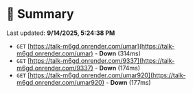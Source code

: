 # 📖 Summary
Last updated: **9/14/2025, 5:24:38 PM**

- `GET` [https://talk-m6gd.onrender.com/umar](https://talk-m6gd.onrender.com/umar) - **Down** (314ms)
- `GET` [https://talk-m6gd.onrender.com/9337](https://talk-m6gd.onrender.com/9337) - **Down** (174ms)
- `GET` [https://talk-m6gd.onrender.com/umar920](https://talk-m6gd.onrender.com/umar920) - **Down** (177ms)
